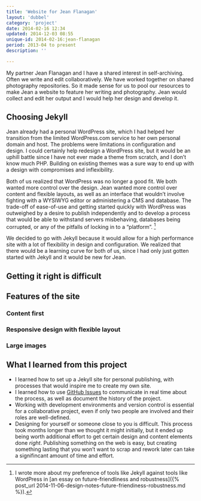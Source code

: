 ```yaml
---
title: 'Website for Jean Flanagan'
layout: 'dubbel'
category: 'project'
date: 2014-02-16 12:34
updated: 2014-12-03 08:55
unique-id: 2014-02-16:jean-flanagan
period: 2013-04 to present
description: ''

---
```


My partner Jean Flanagan and I have a shared interest in self-archiving. Often we write and edit collaboratively. We have worked together on shared photography repositories. So it made sense for us to pool our resources to make Jean a website to feature her writing and photography. Jean would collect and edit her output and I would help her design and develop it.

## Choosing Jekyll

Jean already had a personal WordPress site, which I had helped her transition from the limited WordPress.com service to her own personal domain and host. The problems were limitations in configuration and design. I could certainly help redesign a WordPress site, but it would be an uphill battle since I have not ever made a theme from scratch, and I don’t know much PHP. Building on existing themes was a sure way to end up with a design with compromises and inflexibility.

Both of us realized that WordPress was no longer a good fit. We both wanted more control over the design. Jean wanted more control over content and flexible layouts, as well as an interface that wouldn’t involve fighting with a WYSIWYG editor or administering a CMS and database. The trade-off of ease-of-use and getting started quickly with WordPress was outweighed by a desire to publish independently and to develop a process that would be able to withstand servers misbehaving, databases being corrupted, or any of the pitfalls of locking in to a “platform”. [^1]

We decided to go with Jekyll because it would allow for a high performance site with a lot of flexibility in design and configuration. We realized that there would be a learning curve for both of us, since I had only just gotten started with Jekyll and it would be new for Jean.

## Getting it right is difficult

## Features of the site

### Content first

### Responsive design with flexible layout

### Large images

## What I learned from this project

- I learned how to set up a Jekyll site for personal publishing, with processes that would inspire me to create my own site.
- I learned how to use [GitHub Issues](https://github.com/opattison/jeancflanagan/issues) to communicate in real time about the process, as well as document the history of the project.
- Working with development environments and version control is essential for a collaborative project, even if only two people are involved and their roles are well-defined.
- Designing for yourself or someone close to you is difficult. This process took months longer than we thought it might initially, but it ended up being worth additional effort to get certain design and content elements done *right*. Publishing something on the web is easy, but creating something lasting that you won’t want to scrap and rework later can take a signifincant amount of time and effort.

[^1]: I wrote more about my preference of tools like Jekyll against tools like WordPress in [an essay on future-friendliness and robustness]({% post_url 2014-11-06-design-notes-future-friendiness-robustness.md %}).